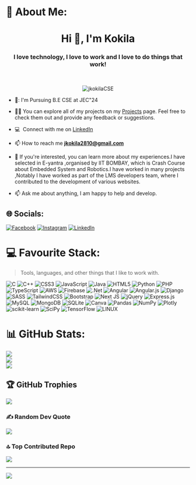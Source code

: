 # 💫 About Me:
<h1 align="center">Hi 👋, I'm Kokila</h1>
<h3 align="center">I love technology, I love to work and I love to do things that work!</h3><br>
<p align="center"> <img src="https://komarev.com/ghpvc/?username=jkokilaCSE&label=Profile%20views&color=0e75b6&style=flat" alt="jkokilaCSE" /> </p>

- 🏫:  I'm Pursuing B.E CSE at JEC"24<br>

* 👨‍💻 You can explore all of my projects on my [Projects](https://github.com/jkokilaCSE?tab=repositories) page. Feel free to check them out and provide any feedback or suggestions.<br>

*  :computer: &nbsp;Connect with me on [LinkedIn](https://www.linkedin.com/in/kokila-j-1b73311b4/) <br>

* 📫 How to reach me **jkokila2810@gmail.com** <br>

* 📄 If you're interested, you can learn more about my experiences.I have selected in E-yantra ,organised by IIT BOMBAY, which is Crash Course about Embedded System and Robotics.I have worked in many projects ,Notably I have worked as part of the LMS developers team, where I contributed to the development of various websites.<br>

* 📫  Ask me about anything, I am happy to help and develop.


## 🌐 Socials:

[![Facebook](https://img.shields.io/badge/Facebook-%231877F2.svg?logo=Facebook&logoColor=white)](https://www.facebook.com/kokila.jayaraj.7)  [![Instagram](https://img.shields.io/badge/Instagram-%23E4405F.svg?logo=Instagram&logoColor=white)](https://instagram.com/__kokila__2002)  [![LinkedIn](https://img.shields.io/badge/LinkedIn-%230077B5.svg?logo=linkedin&logoColor=white)](https://www.linkedin.com/in/kokila-j-1b73311b4/)

# 💻 Favourite Stack:
> Tools, languages, and other things that I like to work with.<br>

![C](https://img.shields.io/badge/c-%2300599C.svg?style=for-the-badge&logo=c&logoColor=white) ![C++](https://img.shields.io/badge/c++-%2300599C.svg?style=for-the-badge&logo=c%2B%2B&logoColor=white) ![CSS3](https://img.shields.io/badge/css3-%231572B6.svg?style=for-the-badge&logo=css3&logoColor=white) ![JavaScript](https://img.shields.io/badge/javascript-%23323330.svg?style=for-the-badge&logo=javascript&logoColor=%23F7DF1E) ![Java](https://img.shields.io/badge/java-%23ED8B00.svg?style=for-the-badge&logo=java&logoColor=white) ![HTML5](https://img.shields.io/badge/html5-%23E34F26.svg?style=for-the-badge&logo=html5&logoColor=white) ![Python](https://img.shields.io/badge/python-3670A0?style=for-the-badge&logo=python&logoColor=ffdd54) ![PHP](https://img.shields.io/badge/php-%23777BB4.svg?style=for-the-badge&logo=php&logoColor=white) ![TypeScript](https://img.shields.io/badge/typescript-%23007ACC.svg?style=for-the-badge&logo=typescript&logoColor=white) ![AWS](https://img.shields.io/badge/AWS-%23FF9900.svg?style=for-the-badge&logo=amazon-aws&logoColor=white) ![Firebase](https://img.shields.io/badge/firebase-%23039BE5.svg?style=for-the-badge&logo=firebase) ![.Net](https://img.shields.io/badge/.NET-5C2D91?style=for-the-badge&logo=.net&logoColor=white) ![Angular](https://img.shields.io/badge/angular-%23DD0031.svg?style=for-the-badge&logo=angular&logoColor=white) ![Angular.js](https://img.shields.io/badge/angular.js-%23E23237.svg?style=for-the-badge&logo=angularjs&logoColor=white) ![Django](https://img.shields.io/badge/django-%23092E20.svg?style=for-the-badge&logo=django&logoColor=white) ![SASS](https://img.shields.io/badge/SASS-hotpink.svg?style=for-the-badge&logo=SASS&logoColor=white) ![TailwindCSS](https://img.shields.io/badge/tailwindcss-%2338B2AC.svg?style=for-the-badge&logo=tailwind-css&logoColor=white) ![Bootstrap](https://img.shields.io/badge/bootstrap-%23563D7C.svg?style=for-the-badge&logo=bootstrap&logoColor=white) ![Next JS](https://img.shields.io/badge/Next-black?style=for-the-badge&logo=next.js&logoColor=white) ![jQuery](https://img.shields.io/badge/jquery-%230769AD.svg?style=for-the-badge&logo=jquery&logoColor=white) ![Express.js](https://img.shields.io/badge/express.js-%23404d59.svg?style=for-the-badge&logo=express&logoColor=%2361DAFB) ![MySQL](https://img.shields.io/badge/mysql-%2300f.svg?style=for-the-badge&logo=mysql&logoColor=white) ![MongoDB](https://img.shields.io/badge/MongoDB-%234ea94b.svg?style=for-the-badge&logo=mongodb&logoColor=white) ![SQLite](https://img.shields.io/badge/sqlite-%2307405e.svg?style=for-the-badge&logo=sqlite&logoColor=white) ![Canva](https://img.shields.io/badge/Canva-%2300C4CC.svg?style=for-the-badge&logo=Canva&logoColor=white) ![Pandas](https://img.shields.io/badge/pandas-%23150458.svg?style=for-the-badge&logo=pandas&logoColor=white) ![NumPy](https://img.shields.io/badge/numpy-%23013243.svg?style=for-the-badge&logo=numpy&logoColor=white) ![Plotly](https://img.shields.io/badge/Plotly-%233F4F75.svg?style=for-the-badge&logo=plotly&logoColor=white) ![scikit-learn](https://img.shields.io/badge/scikit--learn-%23F7931E.svg?style=for-the-badge&logo=scikit-learn&logoColor=white) ![SciPy](https://img.shields.io/badge/SciPy-%230C55A5.svg?style=for-the-badge&logo=scipy&logoColor=%white) ![TensorFlow](https://img.shields.io/badge/TensorFlow-%23FF6F00.svg?style=for-the-badge&logo=TensorFlow&logoColor=white) ![LINUX](https://img.shields.io/badge/Linux-FCC624?style=for-the-badge&logo=linux&logoColor=black)
# 📊 GitHub Stats:
![](https://github-readme-stats.vercel.app/api?username=jkokilaCSE&theme=dark&hide_border=false&include_all_commits=false&count_private=false)<br/>
![](https://github-readme-streak-stats.herokuapp.com/?user=jkokilaCSE&theme=dark&hide_border=false)<br/>
![](https://github-readme-stats.vercel.app/api/top-langs/?username=jkokilaCSE&theme=dark&hide_border=false&include_all_commits=false&count_private=false&layout=compact)

## 🏆 GitHub Trophies
![](https://github-profile-trophy.vercel.app/?username=jkokilaCSE&theme=radical&no-frame=false&no-bg=true&margin-w=4)

### ✍️ Random Dev Quote
![](https://quotes-github-readme.vercel.app/api?type=horizontal&theme=radical)

### 🔝 Top Contributed Repo
![](https://github-contributor-stats.vercel.app/api?username=jkokilaCSE&limit=5&theme=dark&combine_all_yearly_contributions=true)

---
[![](https://visitcount.itsvg.in/api?id=jkokilaCSE&icon=0&color=0)](https://visitcount.itsvg.in)

